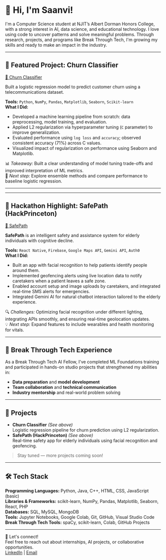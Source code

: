 
# 👋 Hi, I'm Saanvi!
I'm a Computer Science student at NJIT’s Albert Dorman Honors College, with a strong interest in AI, data science, and educational technology. I love using code to uncover patterns and solve meaningful problems. Through research, projects, and programs like Break Through Tech, I'm growing my skills and ready to make an impact in the industry.

---

## 🎯 Featured Project: Churn Classifier  
[🔗 Churn Classifier](https://github.com/saanvic16/My-Cornell-Portfolio)

Built a logistic regression model to predict customer churn using a telecommunications dataset.

**Tools:** `Python`, `NumPy`, `Pandas`, `Matplotlib`, `Seaborn`, `Scikit-learn`  
**What I Did:**
- Developed a machine learning pipeline from scratch: data preprocessing, model training, and evaluation.
- Applied L2 regularization via hyperparameter tuning (`C` parameter) to improve generalization.
- Evaluated performance using `log loss` and `accuracy`; observed consistent accuracy (71%) across C values.
- Visualized impact of regularization on performance using Seaborn and Matplotlib.

📊 *Takeaway:* Built a clear understanding of model tuning trade-offs and improved interpretation of ML metrics.  
🧠 *Next step:* Explore ensemble methods and compare performance to baseline logistic regression.

---
---

## 🌟 Hackathon Highlight: SafePath (HackPrinceton)  
[🔗 SafePath](https://github.com/saanvic16/HackPrinceton)

**SafePath** is an intelligent safety and assistance system for elderly individuals with cognitive decline.

**Tools:** `React Native`, `Firebase`, `Google Maps API`, `Gemini API`, `Auth0`  
**What I Did:**
- Built an app with facial recognition to help patients identify people around them.
- Implemented geofencing alerts using live location data to notify caretakers when a patient leaves a safe zone.
- Enabled account setup and image uploads by caretakers, and integrated real-time SMS alerts for emergencies.
- Integrated Gemini AI for natural chatbot interaction tailored to the elderly experience.

🔍 *Challenges:* Optimizing facial recognition under different lighting, integrating APIs smoothly, and ensuring real-time geolocation updates.  
💡 *Next step:* Expand features to include wearables and health monitoring for vitals.

---
## 🧠 Break Through Tech Experience  
As a Break Through Tech AI Fellow, I've completed ML Foundations training and participated in hands-on studio projects that strengthened my abilities in:
- **Data preparation** and **model development**
- **Team collaboration** and **technical communication**
- **Industry mentorship** and real-world problem solving

---

## 🚀 Projects
- **Churn Classifier** *(See above)*  
  Logistic regression pipeline for churn prediction using L2 regularization.
- **SafePath (HackPrinceton)** *(See above)*  
  Real-time safety app for elderly individuals using facial recognition and geofencing.
> Stay tuned — more projects coming soon!

---

## 🛠 Tech Stack

**Programming Languages:** Python, Java, C++, HTML, CSS, JavaScript (basic)  
**Libraries & Frameworks:** scikit-learn, NumPy, Pandas, Matplotlib, Seaborn, React, PHP  
**Databases:** SQL, MySQL, MongoDB  
**Tools:** Jupyter Notebooks, Google Colab, Git, GitHub, Visual Studio Code  
**Break Through Tech Tools:** spaCy, scikit-learn, Colab, GitHub Projects  

---

💬 Let's connect!  
Feel free to reach out about internships, AI projects, or collaborative opportunities.  
[LinkedIn](https://www.linkedin.com/in/saanvi-chougule/) | [Email](mailto:saanvichougule05@gmail.com)


<!--
**saanvic16/saanvic16** is a ✨ _special_ ✨ repository because its `README.md` (this file) appears on your GitHub profile.

Here are some ideas to get you started:

- 🔭 I’m currently working on ...
- 🌱 I’m currently learning ...
- 👯 I’m looking to collaborate on ...
- 🤔 I’m looking for help with ...
- 💬 Ask me about ...
- 📫 How to reach me: ...
- 😄 Pronouns: ...
- ⚡ Fun fact: ...
-->
